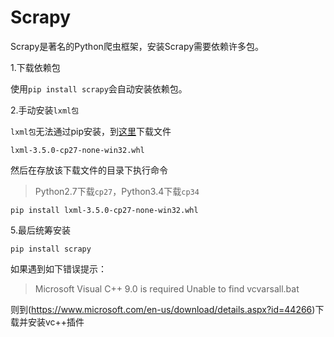 # Scrapy

Scrapy是著名的Python爬虫框架，安装Scrapy需要依赖许多包。

1.下载依赖包

使用`pip install scrapy`会自动安装依赖包。

2.手动安装`lxml包`

`lxml包`无法通过pip安装，到[这里](http://www.lfd.uci.edu/~gohlke/pythonlibs/)下载文件

`lxml-3.5.0-cp27-none-win32.whl`

然后在存放该下载文件的目录下执行命令

> Python2.7下载`cp27`，Python3.4下载`cp34`

```
pip install lxml-3.5.0-cp27-none-win32.whl
```

5.最后统筹安装

```
pip install scrapy
```

如果遇到如下错误提示：

> Microsoft Visual C++ 9.0 is required Unable to find vcvarsall.bat

则到(https://www.microsoft.com/en-us/download/details.aspx?id=44266)下载并安装vc++插件
